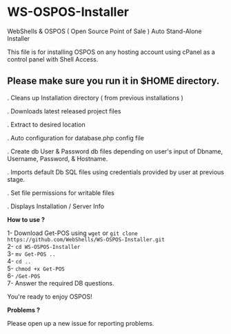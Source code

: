 # WS-OSPOS-Installer
WebShells &amp; OSPOS ( Open Source Point of Sale ) Auto Stand-Alone Installer

This file is for installing OSPOS on any hosting account using cPanel as a control panel with Shell Access.

## Please make sure you run it in $HOME directory.

. Cleans up Installation directory ( from previous installations )

. Downloads latest released project files

. Extract to desired location

. Auto configuration for database.php config file

. Create db User & Password db files depending on user's input of Dbname, Username, Password, & Hostname.

. Imports default Db SQL files using credentials provided by user at previous stage.

. Set file permissions for writable files

. Displays Installation / Server Info

**How to use ?**

1- Download Get-POS using ```wget``` or ```git clone https://github.com/WebShells/WS-OSPOS-Installer.git``` <br>
2- ```cd WS-OSPOS-Installer``` <br>
3- ```mv Get-POS ..``` <br>
4- ```cd ..``` <br>
5- ```chmod +x Get-POS``` <br>
6- ```/Get-POS```<br>
7- Answer the required DB questions. <br>

You're ready to enjoy OSPOS!

**Problems ?**

Please open up a new issue for reporting problems.
